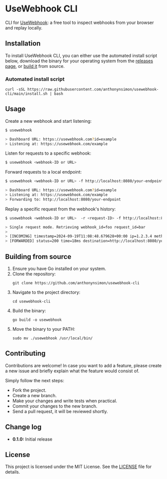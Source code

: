 # UseWebhook CLI

CLI for [UseWebhook](https://usewebhook.com): a free tool to inspect webhooks from your browser and replay locally.

## Installation

To install UseWebhook CLI, you can either use the automated install script below, download the binary for your operating system from the [releases page](https://github.com/yourusername/usewebhook-cli/releases), or [build it](#build-from-source) from source.

### Automated install script

```
curl -sSL https://raw.githubusercontent.com/anthonynsimon/usewebhook-cli/main/install.sh | bash
```

## Usage

Create a new webhook and start listening:

```bash
$ usewebhook

> Dashboard URL: https://usewebhook.com?id=example
> Listening at: https://usewebhook.com/example
```

Listen for requests to a specific webhook:

```bash
$ usewebhook <webhook-ID or URL>
```

Forward requests to a local endpoint:

```bash
$ usewebhook <webhook-ID or URL> -f http://localhost:8080/your-endpoint

> Dashboard URL: https://usewebhook.com?id=example
> Listening at: https://usewebhook.com/example
> Forwarding to: http://localhost:8080/your-endpoint
```

Replay a specific request from the webhook's history:

```bash
$ usewebhook <webhook-ID or URL>  -r <request-ID> -f http://localhost:8080/your-endpoint

> Single request mode. Retrieving webhook_id=foo request_id=bar
> 
> [INCOMING] timestamp=2024-09-19T11:08:48.679628+00:00 ip=1.2.3.4 method=POST webhook_id=foo request_id=bar
> [FORWARDED] status=200 time=18ms destination=http://localhost:8080/your-endpoint
```


## Building from source

1. Ensure you have Go installed on your system.
2. Clone the repository:
   ```
   git clone https://github.com/anthonynsimon/usewebhook-cli
   ```
3. Navigate to the project directory:
   ```
   cd usewebhook-cli
   ```
4. Build the binary:
   ```
   go build -o usewebhook
   ```
5. Move the binary to your PATH:
   ```
   sudo mv ./usewebhook /usr/local/bin/
   ```


## Contributing

Contributions are welcome! In case you want to add a feature, please create a new issue and briefly explain what the feature would consist of.

Simply follow the next steps:

- Fork the project.
- Create a new branch.
- Make your changes and write tests when practical.
- Commit your changes to the new branch.
- Send a pull request, it will be reviewed shortly.

## Change log

- **0.1.0:** Initial release

## License

This project is licensed under the MIT License. See the [LICENSE](LICENSE) file for details.
